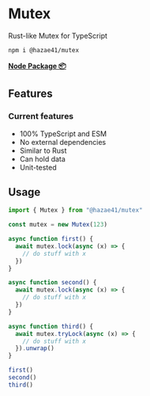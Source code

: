 # Mutex

Rust-like Mutex for TypeScript

```bash
npm i @hazae41/mutex
```

[**Node Package 📦**](https://www.npmjs.com/package/@hazae41/mutex)

## Features

### Current features
- 100% TypeScript and ESM
- No external dependencies
- Similar to Rust
- Can hold data
- Unit-tested

## Usage

```typescript
import { Mutex } from "@hazae41/mutex"

const mutex = new Mutex(123)

async function first() {
  await mutex.lock(async (x) => {
    // do stuff with x
  })
}

async function second() {
  await mutex.lock(async (x) => {
    // do stuff with x
  })
}

async function third() {
  await mutex.tryLock(async (x) => {
    // do stuff with x
  }).unwrap()
}

first()
second()
third()
```

